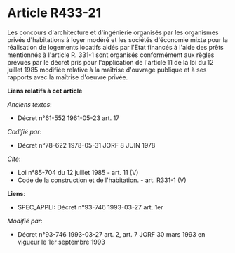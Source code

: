 # Article R433-21

Les concours d'architecture et d'ingénierie organisés par les organismes privés d'habitations à loyer modéré et les sociétés
d'économie mixte pour la réalisation de logements locatifs aidés par l'Etat financés à l'aide des prêts mentionnés à
l'article R. 331-1 sont organisés conformément aux règles prévues par le décret pris pour l'application de l'article 11 de la
loi du 12 juillet 1985 modifiée relative à la maîtrise d'ouvrage publique et à ses rapports avec la maîtrise d'oeuvre privée.

**Liens relatifs à cet article**

_Anciens textes_:

  - Décret n°61-552 1961-05-23 art. 17

_Codifié par_:

  - Décret n°78-622 1978-05-31 JORF 8 JUIN 1978

_Cite_:

  - Loi n°85-704 du 12 juillet 1985 - art. 11 (V)
  - Code de la construction et de l'habitation. - art. R331-1 (V)

**Liens**:

  - SPEC_APPLI: Décret n°93-746 1993-03-27 art. 1er

_Modifié par_:

  - Décret n°93-746 1993-03-27 art. 2, art. 7 JORF 30 mars 1993 en vigueur le 1er septembre 1993
